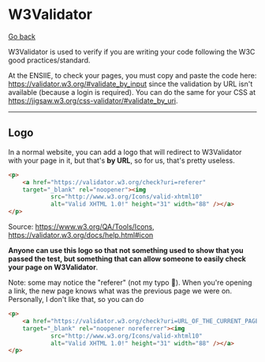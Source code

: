 # W3Validator

[Go back](..)

W3Validator is used to verify if you are writing your code following the W3C good practices/standard.

At the ENSIIE, to check your pages, you must copy and paste the code here: <https://validator.w3.org/#validate_by_input> since the validation by URL isn't available (because a login is required). You can do the same for your CSS at <https://jigsaw.w3.org/css-validator/#validate_by_uri>.

<hr class="sl">

## Logo

In a normal website, you can add a logo that will redirect to W3Validator with your page in it, but that's **by URL**, so for us, that's pretty useless.

```html
<p>
    <a href="https://validator.w3.org/check?uri=referer"
    target="_blank" rel="noopener"><img
            src="http://www.w3.org/Icons/valid-xhtml10"
            alt="Valid XHTML 1.0!" height="31" width="88" /></a>
</p>
```

Source: <https://www.w3.org/QA/Tools/Icons>, <https://validator.w3.org/docs/help.html#icon>

**Anyone can use this logo so that not something used to show that you passed the test, but something that can allow someone to easily check your page on W3Validator**.

Note: some may notice the "referer" (not my typo 😬). When you're opening a link, the new page knows what was the previous page we were on. Personally, I don't like that, so you can do

```html
<p>
    <a href="https://validator.w3.org/check?uri=URL_OF_THE_CURRENT_PAGE"
    target="_blank" rel="noopener noreferrer"><img
            src="http://www.w3.org/Icons/valid-xhtml10"
            alt="Valid XHTML 1.0!" height="31" width="88" /></a>
</p>
```